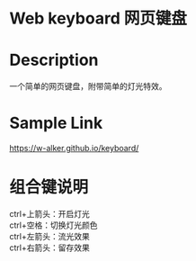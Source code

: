 # Web keyboard 网页键盘

# Description
  一个简单的网页键盘，附带简单的灯光特效。

# Sample Link
https://w-alker.github.io/keyboard/

# 组合键说明
ctrl+上箭头：开启灯光<br />
ctrl+空格：切换灯光颜色<br />
ctrl+左箭头：流光效果<br />
ctrl+右箭头：留存效果<br />




